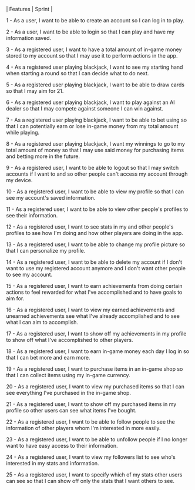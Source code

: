 | Features | Sprint | 

1 - As a user, I want to be able to create an account so I can log in to play.

2 - As a user, I want to be able to login so that I can play and have my information saved.

3 - As a registered user, I want to have a total amount of in-game money stored to my account so that I may use it to perform actions in the app.

4 - As a registered user playing blackjack, I want to see my starting hand when starting a round so that I can decide what to do next.

5 - As a registered user playing blackjack, I want to be able to draw cards so that I may aim for 21.

6 - As a registered user playing blackjack, I want to play against an AI dealer so that I may compete against someone I can win against.

7 - As a registered user playing blackjack, I want to be able to bet using so that I can potentially earn or lose in-game money from my total amount while playing.

8 - As a registered user playing blackjack, I want my winnings to go to my total amount of money so that I may use said money for purchasing items and betting more in the future.

9 - As a registered user, I want to be able to logout so that I may switch accounts if I want to and so other people can't access my account through my device.

10 - As a registered user, I want to be able to view my profile so that I can see my account's saved information.

11 - As a registered user, I want to be able to view other people's profiles to see their information.

12 - As a registered user, I want to see stats in my and other people's profiles to see how I'm doing and how other players are doing in the app.

13 - As a registered user, I want to be able to change my profile picture so that I can personalize my profile.

14 - As a registered user, I want to be able to delete my account if I don't want to use my registered account anymore and I don't want other people to see my account.

15 - As a registered user, I want to earn achievements from doing certain actions to feel rewarded for what I've accomplished and to have goals to aim for.

16 - As a registered user, I want to view my earned achievements and unearned achievements see what I've already accomplished and to see what I can aim to accomplish.

17 - As a registered user, I want to show off my achievements in my profile to show off what I've accomplished to other players.

18 - As a registered user, I want to earn in-game money each day I log in so that I can bet more and earn more.

19 - As a registered user, I want to purchase items in an in-game shop so that I can collect items using my in-game currency.

20 - As a registered user, I want to view my purchased items so that I can see everything I've purchased in the in-game shop.

21 - As a registered user, I want to show off my purchased items in my profile so other users can see what items I've bought.

22 - As a registered user, I want to be able to follow people to see the information of other players whom I'm interested in more easily.

23 - As a registered user, I want to be able to unfollow people if I no longer want to have easy access to their information.

24 - As a registered user, I want to view my followers list to see who's interested in my stats and information.

25 - As a registered user, I want to specify which of my stats other users can see so that I can show off only the stats that I want others to see.
